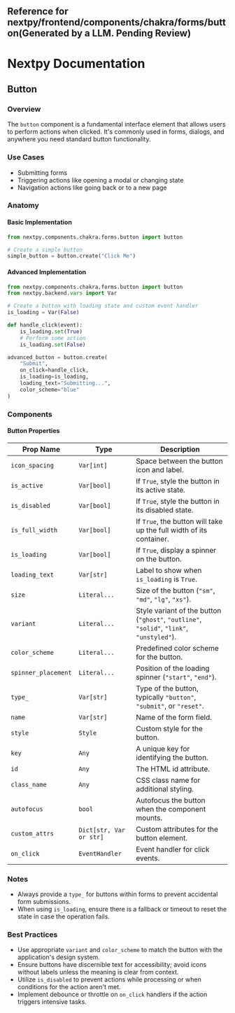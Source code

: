 ## Reference for nextpy/frontend/components/chakra/forms/button(Generated by a LLM. Pending Review)

# Nextpy Documentation

## Button

### Overview

The `button` component is a fundamental interface element that allows users to perform actions when clicked. It's commonly used in forms, dialogs, and anywhere you need standard button functionality.

### Use Cases

- Submitting forms
- Triggering actions like opening a modal or changing state
- Navigation actions like going back or to a new page

### Anatomy

#### Basic Implementation

```python
from nextpy.components.chakra.forms.button import button

# Create a simple button
simple_button = button.create("Click Me")
```

#### Advanced Implementation

```python
from nextpy.components.chakra.forms.button import button
from nextpy.backend.vars import Var

# Create a button with loading state and custom event handler
is_loading = Var(False)

def handle_click(event):
    is_loading.set(True)
    # Perform some action
    is_loading.set(False)

advanced_button = button.create(
    "Submit",
    on_click=handle_click,
    is_loading=is_loading,
    loading_text="Submitting...",
    color_scheme="blue"
)
```

### Components

#### Button Properties

| Prop Name           | Type                    | Description                                                                              |
| ------------------- | ----------------------- | ---------------------------------------------------------------------------------------- |
| `icon_spacing`      | `Var[int]`              | Space between the button icon and label.                                                 |
| `is_active`         | `Var[bool]`             | If `True`, style the button in its active state.                                         |
| `is_disabled`       | `Var[bool]`             | If `True`, style the button in its disabled state.                                       |
| `is_full_width`     | `Var[bool]`             | If `True`, the button will take up the full width of its container.                      |
| `is_loading`        | `Var[bool]`             | If `True`, display a spinner on the button.                                              |
| `loading_text`      | `Var[str]`              | Label to show when `is_loading` is `True`.                                               |
| `size`              | `Literal...`            | Size of the button (`"sm"`, `"md"`, `"lg"`, `"xs"`).                                     |
| `variant`           | `Literal...`            | Style variant of the button (`"ghost"`, `"outline"`, `"solid"`, `"link"`, `"unstyled"`). |
| `color_scheme`      | `Literal...`            | Predefined color scheme for the button.                                                  |
| `spinner_placement` | `Literal...`            | Position of the loading spinner (`"start"`, `"end"`).                                    |
| `type_`             | `Var[str]`              | Type of the button, typically `"button"`, `"submit"`, or `"reset"`.                      |
| `name`              | `Var[str]`              | Name of the form field.                                                                  |
| `style`             | `Style`                 | Custom style for the button.                                                             |
| `key`               | `Any`                   | A unique key for identifying the button.                                                 |
| `id`                | `Any`                   | The HTML id attribute.                                                                   |
| `class_name`        | `Any`                   | CSS class name for additional styling.                                                   |
| `autofocus`         | `bool`                  | Autofocus the button when the component mounts.                                          |
| `custom_attrs`      | `Dict[str, Var or str]` | Custom attributes for the button element.                                                |
| `on_click`          | `EventHandler`          | Event handler for click events.                                                          |

### Notes

- Always provide a `type_` for buttons within forms to prevent accidental form submissions.
- When using `is_loading`, ensure there is a fallback or timeout to reset the state in case the operation fails.

### Best Practices

- Use appropriate `variant` and `color_scheme` to match the button with the application's design system.
- Ensure buttons have discernible text for accessibility; avoid icons without labels unless the meaning is clear from context.
- Utilize `is_disabled` to prevent actions while processing or when conditions for the action aren't met.
- Implement debounce or throttle on `on_click` handlers if the action triggers intensive tasks.
